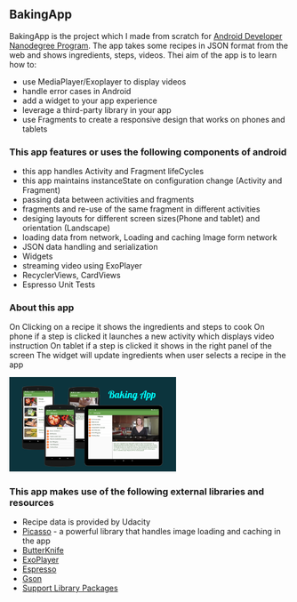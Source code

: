 ## BakingApp
 BakingApp is the project which I made from scratch for [Android Developer Nanodegree Program](https://eu.udacity.com/course/android-developer-nanodegree-by-google--nd801). The app takes some recipes in JSON format from the web and shows ingredients, steps, videos. 
 Thei aim of the app is to learn how to:
 - use MediaPlayer/Exoplayer to display videos
 - handle error cases in Android
 - add a widget to your app experience
 - leverage a third-party library in your app
 - use Fragments to create a responsive design that works on phones and tablets

###  This app features or uses the following components of android

* this app handles Activity and Fragment lifeCycles
* this app maintains instanceState on configuration change (Activity and Fragment)
* passing data between activities and fragments
* fragments and re-use of the same fragment in different activities
* desiging layouts for different screen sizes(Phone and tablet) and orientation (Landscape)
* loading data from network, Loading and caching Image form network
* JSON data handling and serialization
* Widgets
* streaming video using ExoPlayer
* RecyclerViews, CardViews
* Espresso Unit Tests

### About this app

On Clicking on a recipe it shows the ingredients and steps to cook
On phone if a step is clicked it launches a new activity which displays video instruction
On tablet if a step is clicked it shows in the right panel of the screen
The widget will update ingredients when user selects a recipe in the app

<img src="https://raw.githubusercontent.com/tetiana-horobets/BakingApp/master/screens/device-2018.png" width="300">

### This app makes use of the following external libraries and resources

* Recipe data is provided by Udacity
* [Picasso](http://square.github.io/picasso/) - a powerful library that handles image loading and caching in the app
* [ButterKnife](http://jakewharton.github.io/butterknife/) 
* [ExoPlayer](https://github.com/google/ExoPlayer)
* [Espresso](https://developer.android.com/training/testing/espresso/)
* [Gson](https://github.com/google/gson)
* [Support Library Packages](https://developer.android.com/topic/libraries/support-library/packages)
